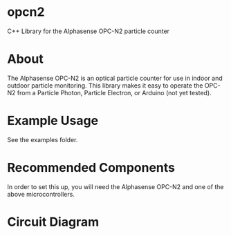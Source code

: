 # opcn2
C++ Library for the Alphasense OPC-N2 particle counter

# About

The Alphasense OPC-N2 is an optical particle counter for use in indoor and outdoor particle monitoring. This library
makes it easy to operate the OPC-N2 from a Particle Photon, Particle Electron, or Arduino (not yet tested).

# Example Usage

See the examples folder.

# Recommended Components

In order to set this up, you will need the Alphasense OPC-N2 and one of the above microcontrollers.

# Circuit Diagram
